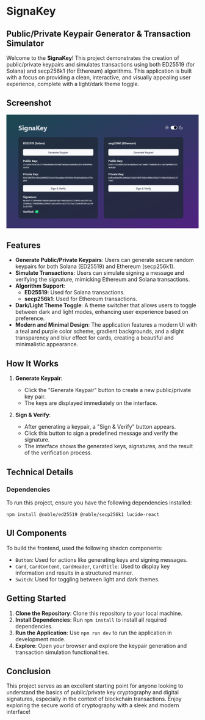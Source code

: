 # SignaKey
## Public/Private Keypair Generator & Transaction Simulator

Welcome to the **SignaKey**! This project demonstrates the creation of public/private keypairs and simulates transactions using both ED25519 (for Solana) and secp256k1 (for Ethereum) algorithms. This application is built with a focus on providing a clean, interactive, and visually appealing user experience, complete with a light/dark theme toggle.

## Screenshot
![SignaKey](image.png)

## Features

- **Generate Public/Private Keypairs**: Users can generate secure random keypairs for both Solana (ED25519) and Ethereum (secp256k1).
- **Simulate Transactions**: Users can simulate signing a message and verifying the signature, mimicking Ethereum and Solana transactions.
- **Algorithm Support**:
  - **ED25519**: Used for Solana transactions.
  - **secp256k1**: Used for Ethereum transactions.
- **Dark/Light Theme Toggle**: A theme switcher that allows users to toggle between dark and light modes, enhancing user experience based on preference.
- **Modern and Minimal Design**: The application features a modern UI with a teal and purple color scheme, gradient backgrounds, and a slight transparency and blur effect for cards, creating a beautiful and minimalistic appearance.

## How It Works

1. **Generate Keypair**: 
   - Click the "Generate Keypair" button to create a new public/private key pair.
   - The keys are displayed immediately on the interface.

2. **Sign & Verify**:
   - After generating a keypair, a "Sign & Verify" button appears.
   - Click this button to sign a predefined message and verify the signature.
   - The interface shows the generated keys, signatures, and the result of the verification process.

## Technical Details

### Dependencies

To run this project, ensure you have the following dependencies installed:

```shell
npm install @noble/ed25519 @noble/secp256k1 lucide-react
```

## UI Components

To build the frontend, used the following shadcn components:

- `Button`: Used for actions like generating keys and signing messages.
- `Card`, `CardContent`, `CardHeader`, `CardTitle`: Used to display key information and results in a structured manner.
- `Switch`: Used for toggling between light and dark themes.

## Getting Started

1. **Clone the Repository**: Clone this repository to your local machine.
2. **Install Dependencies**: Run `npm install` to install all required dependencies.
3. **Run the Application**: Use `npm run dev` to run the application in development mode.
4. **Explore**: Open your browser and explore the keypair generation and transaction simulation functionalities.

## Conclusion

This project serves as an excellent starting point for anyone looking to understand the basics of public/private key cryptography and digital signatures, especially in the context of blockchain transactions. Enjoy exploring the secure world of cryptography with a sleek and modern interface!